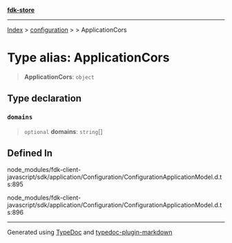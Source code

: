 [**fdk-store**](../../../README.md)
***

[Index](../../../API.md) > [configuration](../../README.md) > [<internal>](../README.md) > ApplicationCors

# Type alias: ApplicationCors

> **ApplicationCors**: `object`

## Type declaration

### `domains`

> `optional` **domains**: `string`[]

## Defined In

node\_modules/fdk-client-javascript/sdk/application/Configuration/ConfigurationApplicationModel.d.ts:895

node\_modules/fdk-client-javascript/sdk/application/Configuration/ConfigurationApplicationModel.d.ts:896

***
Generated using [TypeDoc](https://typedoc.org/) and [typedoc-plugin-markdown](https://www.npmjs.com/package/typedoc-plugin-markdown)
